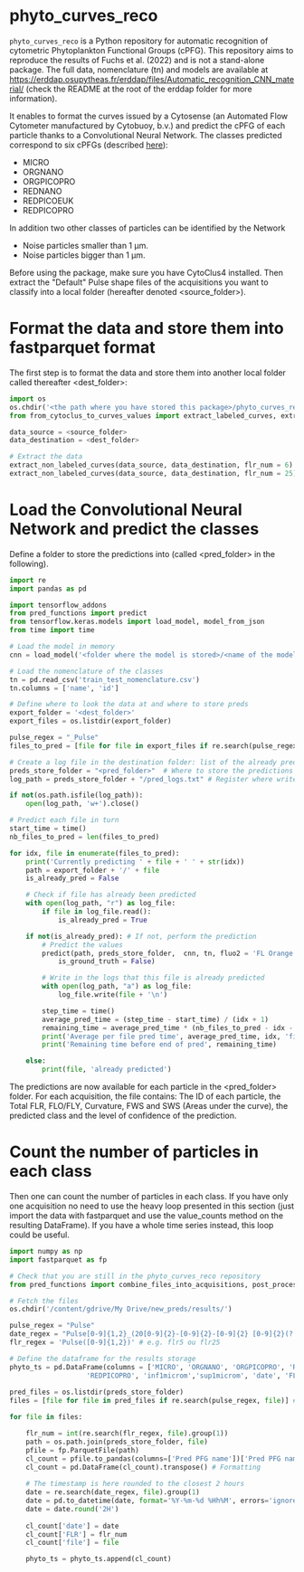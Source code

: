 # phyto_curves_reco

`phyto_curves_reco` is a Python repository for automatic recognition of cytometric Phytoplankton Functional Groups (cPFG).
This repository aims to reproduce the results of Fuchs et al. (2022) and is not a stand-alone package. 
The full data, nomenclature (tn) and models are available at https://erddap.osupytheas.fr/erddap/files/Automatic_recognition_CNN_material/ (check the README at the root of the erddap folder for more information).

It enables to format the curves issued by a Cytosense (an Automated Flow Cytometer manufactured by Cytobuoy, b.v.) and predict the cPFG of each particle thanks to a Convolutional Neural Network.
The classes predicted correspond to six cPFGs (described [here](http://vocab.nerc.ac.uk/collection/F02/current/)):
- MICRO
- ORGNANO
- ORGPICOPRO
- REDNANO
- REDPICOEUK
- REDPICOPRO

In addition two other classes of particles can be identified by the Network
- Noise particles smaller than 1 μm.
- Noise particles bigger than 1 μm.

Before using the package, make sure you have CytoClus4 installed.
Then extract the "Default" Pulse shape files of the acquisitions you want to classify into a local folder (hereafter denoted <source_folder>).

# Format the data and store them into fastparquet format
The first step is to format the data and store them into another local folder called thereafter <dest_folder>:

```python
import os
os.chdir('<the path where you have stored this package>/phyto_curves_reco')
from from_cytoclus_to_curves_values import extract_labeled_curves, extract_non_labeled_curves

data_source = <source_folder>
data_destination = <dest_folder>

# Extract the data
extract_non_labeled_curves(data_source, data_destination, flr_num = 6) # FLR6 acquisitions
extract_non_labeled_curves(data_source, data_destination, flr_num = 25) # FLR25 acquisitions
```

# Load the Convolutional Neural Network and predict the classes

Define a folder to store the predictions into (called <pred_folder> in the following).

```python
import re
import pandas as pd

import tensorflow_addons
from pred_functions import predict
from tensorflow.keras.models import load_model, model_from_json
from time import time

# Load the model in memory
cnn = load_model('<folder where the model is stored>/<name of the model repository>')

# Load the nomenclature of the classes
tn = pd.read_csv('train_test_nomenclature.csv')
tn.columns = ['name', 'id']

# Define where to look the data at and where to store preds
export_folder = '<dest_folder>'
export_files = os.listdir(export_folder)

pulse_regex = "_Pulse"
files_to_pred = [file for file in export_files if re.search(pulse_regex, file)] # The files containing the data to predict

# Create a log file in the destination folder: list of the already predicted files
preds_store_folder = "<pred_folder>"  # Where to store the predictions
log_path = preds_store_folder + "/pred_logs.txt" # Register where write the already predicted files

if not(os.path.isfile(log_path)):
    open(log_path, 'w+').close()

# Predict each file in turn
start_time = time()
nb_files_to_pred = len(files_to_pred)

for idx, file in enumerate(files_to_pred):
    print('Currently predicting ' + file + ' ' + str(idx))
    path = export_folder + '/' + file
    is_already_pred = False

    # Check if file has already been predicted
    with open(log_path, "r") as log_file:
        if file in log_file.read():
            is_already_pred = True

    if not(is_already_pred): # If not, perform the prediction
        # Predict the values
        predict(path, preds_store_folder,  cnn, tn, fluo2 = 'FL Orange',\
            is_ground_truth = False)

        # Write in the logs that this file is already predicted
        with open(log_path, "a") as log_file:
            log_file.write(file + '\n')

        step_time = time()
        average_pred_time = (step_time - start_time) / (idx + 1)
        remaining_time = average_pred_time * (nb_files_to_pred - idx - 1)
        print('Average per file pred time', average_pred_time, idx, 'files already predicted')
        print('Remaining time before end of pred', remaining_time)

    else:
        print(file, 'already predicted')
```

The predictions are now available for each particle in the <pred_folder> folder.
For each acquisition, the file contains: The ID of each particle, the Total FLR, FLO/FLY, Curvature, FWS and SWS (Areas under the curve), the predicted class and the level of confidence of the prediction.

# Count the number of particles in each class

Then one can count the number of particles in each class. 
If you have only one acquisition no need to use the heavy loop presented in this section (just import the data with fastparquet and use the value_counts method on the resulting DataFrame).
If you have a whole time series instead, this loop could be useful.

```python 
import numpy as np
import fastparquet as fp

# Check that you are still in the phyto_curves_reco repository
from pred_functions import combine_files_into_acquisitions, post_processing

# Fetch the files 
os.chdir('/content/gdrive/My Drive/new_preds/results/')

pulse_regex = "Pulse" 
date_regex = "Pulse[0-9]{1,2}_(20[0-9]{2}-[0-9]{2}-[0-9]{2} [0-9]{2}(?:u|h)[0-9]{2})"
flr_regex = 'Pulse([0-9]{1,2})' # e.g. flr5 ou flr25 

# Define the dataframe for the results storage
phyto_ts = pd.DataFrame(columns = ['MICRO', 'ORGNANO', 'ORGPICOPRO', 'REDNANO', 'REDPICOEUK',\
                   'REDPICOPRO', 'inf1microm','sup1microm', 'date', 'FLR', 'file'])
                   
pred_files = os.listdir(preds_store_folder)
files = [file for file in pred_files if re.search(pulse_regex, file)] # The files containing the data to predict

for file in files:

    flr_num = int(re.search(flr_regex, file).group(1))
    path = os.path.join(preds_store_folder, file)
    pfile = fp.ParquetFile(path)
    cl_count = pfile.to_pandas(columns=['Pred PFG name'])['Pred PFG name'].value_counts()
    cl_count = pd.DataFrame(cl_count).transpose() # Formatting
         
    # The timestamp is here rounded to the closest 2 hours
    date = re.search(date_regex, file).group(1)  
    date = pd.to_datetime(date, format='%Y-%m-%d %Hh%M', errors='ignore')
    date = date.round('2H')
           
    cl_count['date'] = date 
    cl_count['FLR'] = flr_num 
    cl_count['file'] = file 

    phyto_ts = phyto_ts.append(cl_count)

```
